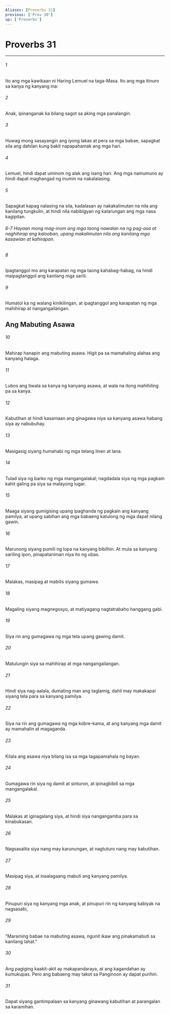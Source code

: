 ```yaml
---
Aliases: [Proverbs 31]
previous: ['Prov 30']
up: ['Proverbs']
---
```

# Proverbs 31

***






















###### 1 










Ito ang mga kawikaan ni Haring Lemuel na taga-Masa. Ito ang mga itinuro sa kanya ng kanyang ina: 





















###### 2 










Anak, ipinanganak ka bilang sagot sa aking mga panalangin. 





















###### 3 










Huwag mong sasayangin ang iyong lakas at pera sa mga babae, sapagkat sila ang dahilan kung bakit napapahamak ang mga hari. 





















###### 4 










Lemuel, hindi dapat uminom ng alak ang isang hari. Ang mga namumuno ay hindi dapat maghangad ng inumin na nakalalasing. 





















###### 5 










Sapagkat kapag nalasing na sila, kadalasan ay nakakalimutan na nila ang kanilang tungkulin, at hindi nila nabibigyan ng katarungan ang mga nasa kagipitan.

###### 6-7 Hayaan mong mag-inom ang mga taong nawalan na ng pag-asa at naghihirap ang kalooban, upang makalimutan nila ang kanilang mga kasawian at kahirapan. 





















###### 8 










Ipagtanggol mo ang karapatan ng mga taong kahabag-habag, na hindi maipagtanggol ang kanilang mga sarili. 





















###### 9 










Humatol ka ng walang kinikilingan, at ipagtanggol ang karapatan ng mga mahihirap at nangangailangan.

## Ang Mabuting Asawa 





















###### 10 










Mahirap hanapin ang mabuting asawa. Higit pa sa mamahaling alahas ang kanyang halaga. 





















###### 11 










Lubos ang tiwala sa kanya ng kanyang asawa, at wala na itong mahihiling pa sa kanya. 





















###### 12 










Kabutihan at hindi kasamaan ang ginagawa niya sa kanyang asawa habang siya ay nabubuhay. 





















###### 13 










Masigasig siyang humahabi ng mga telang linen at lana. 





















###### 14 










Tulad siya ng barko ng mga mangangalakal; nagdadala siya ng mga pagkain kahit galing pa siya sa malayong lugar. 





















###### 15 










Maaga siyang gumigising upang ipaghanda ng pagkain ang kanyang pamilya, at upang sabihan ang mga babaeng katulong ng mga dapat nilang gawin. 





















###### 16 










Marunong siyang pumili ng lupa na kanyang bibilhin. At mula sa kanyang sariling ipon, pinapataniman niya ito ng ubas. 





















###### 17 










Malakas, masipag at mabilis siyang gumawa. 





















###### 18 










Magaling siyang magnegosyo, at matiyagang nagtatrabaho hanggang gabi. 





















###### 19 










Siya rin ang gumagawa ng mga tela upang gawing damit. 





















###### 20 










Matulungin siya sa mahihirap at mga nangangailangan. 





















###### 21 










Hindi siya nag-aalala, dumating man ang taglamig, dahil may makakapal siyang tela para sa kanyang pamilya. 





















###### 22 










Siya na rin ang gumagawa ng mga kobre-kama, at ang kanyang mga damit ay mamahalin at magaganda. 





















###### 23 










Kilala ang asawa niya bilang isa sa mga tagapamahala ng bayan. 





















###### 24 










Gumagawa rin siya ng damit at sinturon, at ipinagbibili sa mga mangangalakal. 





















###### 25 










Malakas at iginagalang siya, at hindi siya nangangamba para sa kinabukasan. 





















###### 26 










Nagsasalita siya nang may karunungan, at nagtuturo nang may kabutihan. 





















###### 27 










Masipag siya, at inaalagaang mabuti ang kanyang pamilya. 





















###### 28 










Pinupuri siya ng kanyang mga anak, at pinupuri rin ng kanyang kabiyak na nagsasabi, 





















###### 29 










"Maraming babae na mabuting asawa, ngunit ikaw ang pinakamabuti sa kanilang lahat." 





















###### 30 










Ang pagiging kaakit-akit ay makapandaraya, at ang kagandahan ay kumukupas. Pero ang babaeng may takot sa Panginoon ay dapat purihin. 





















###### 31 










Dapat siyang gantimpalaan sa kanyang ginawang kabutihan at parangalan sa karamihan.
